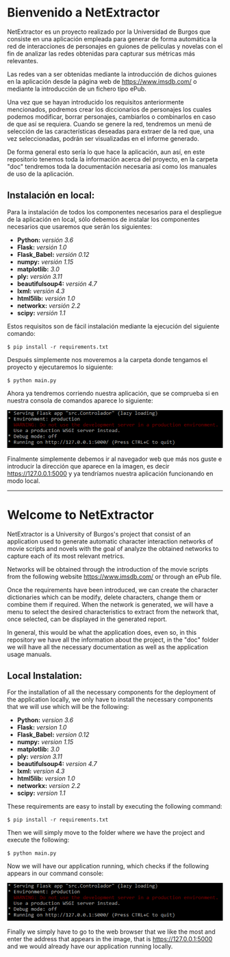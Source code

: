 # Bienvenido a NetExtractor

NetExtractor es un proyecto realizado por la Universidad de Burgos que consiste en una aplicación empleada para generar de forma automática la red de interacciones de personajes en guiones de películas y novelas con el fin de analizar las redes obtenidas para capturar sus métricas más relevantes.

Las redes van a ser obtenidas mediante la introducción de dichos guiones en la aplicación desde la página web de https://www.imsdb.com/ o mediante la introducción de un fichero tipo ePub.

Una vez que se hayan introducido los requisitos anteriormente mencionados, podremos crear los diccionarios de personajes los cuales podemos modificar, borrar personajes, cambiarlos o combinarlos en caso de que así se requiera. Cuando se genere la red, tendremos un menú de selección de las características deseadas para extraer de la red que, una vez seleccionadas, podrán ser visualizadas en el informe generado.

De forma general esto sería lo que hace la aplicación, aun así, en este repositorio tenemos toda la información acerca del proyecto, en la carpeta "doc" tendremos toda la documentación necesaria así como los manuales de uso de la aplicación.

## Instalación en local:

Para la instalación de todos los componentes necesarios para el despliegue de la aplicación en local, sólo debemos de instalar los componentes necesarios que usaremos que serán los siguientes:

* **Python:** *versión 3.6*
* **Flask:** *versión 1.0*
* **Flask_Babel:** *versión 0.12*
* **numpy:** *versión 1.15*
* **matplotlib:** *3.0*
* **ply:** *versión 3.11*
* **beautifulsoup4:** *versión 4.7*
* **lxml:** *versión 4.3*
* **html5lib:** *versión 1.0*
* **networkx:** *versión 2.2*
* **scipy:** *versión 1.1*

Estos requisitos son de fácil instalación mediante la ejecución del siguiente comando: 

    $ pip install -r requirements.txt

Después simplemente nos moveremos a la carpeta donde tengamos el proyecto y ejecutaremos lo siguiente:

    $ python main.py

Ahora ya tendremos corriendo nuestra aplicación, que se comprueba si en nuestra consola de comandos aparece lo siguiente:

![Figura 1](ReadMeImages/iniciado.PNG)

Finalmente simplemente debemos ir al navegador web que más nos guste e introducir la dirección que aparece en la imagen, es decir https://127.0.0.1:5000 y ya tendríamos nuestra aplicación funcionando en modo local.

------------------------------------------------------------------------------------------------------------------------------------

# Welcome to NetExtractor

NetExtractor is a University of Burgos's project that consist of an application used to generate automatic character interaction networks of movie scripts and novels with the goal of analyze the obtained networks to capture each of its most relevant metrics.

Networks will be obtained through the introduction of the movie scripts from the following website  https://www.imsdb.com/ or through an ePub file.

Once the requirements have been introduced, we can create the character dictionaries which can be modify, delete characters, change them or combine them if required. When the network is generated, we will have a menu to select the desired characteristics to extract from the network that, once selected, can be displayed in the generated report.

In general, this would be what the application does, even so, in this repository we have all the information about the project, in the "doc" folder we will have all the necessary documentation as well as the application usage manuals.

## Local Instalation:

For the installation of all the necessary components for the deployment of the application locally, we only have to install the necessary components that we will use which will be the following:

* **Python:** *version 3.6*
* **Flask:** *version 1.0*
* **Flask_Babel:** *version 0.12*
* **numpy:** *version 1.15*
* **matplotlib:** *3.0*
* **ply:** *version 3.11*
* **beautifulsoup4:** *version 4.7*
* **lxml:** *version 4.3*
* **html5lib:** *version 1.0*
* **networkx:** *version 2.2*
* **scipy:** *version 1.1*

These requirements are easy to install by executing the following command:

    $ pip install -r requirements.txt
    
Then we will simply move to the folder where we have the project and execute the following:

    $ python main.py

Now we will have our application running, which checks if the following appears in our command console:

![Figure 1](ReadMeImages/iniciado.PNG)

Finally we simply have to go to the web browser that we like the most and enter the address that appears in the image, that is https://127.0.0.1:5000 and we would already have our application running locally.
